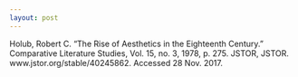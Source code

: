 ```yaml
---
layout: post
---
```


<p class="citation">
Holub, Robert C. “The Rise of Aesthetics in the Eighteenth Century.” Comparative Literature
Studies, Vol. 15, no. 3, 1978, p. 275. JSTOR, JSTOR. www.jstor.org/stable/40245862.
Accessed 28 Nov. 2017.
</p>
